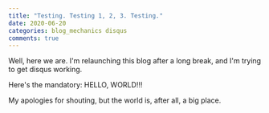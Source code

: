 ```yaml
---
title: "Testing. Testing 1, 2, 3. Testing."
date: 2020-06-20
categories: blog_mechanics disqus
comments: true
---
```


Well, here we are. I'm relaunching this blog after a long break, and I'm trying to get disqus working.

Here's the mandatory: HELLO, WORLD!!!

My apologies for shouting, but the world is, after all, a big place.
